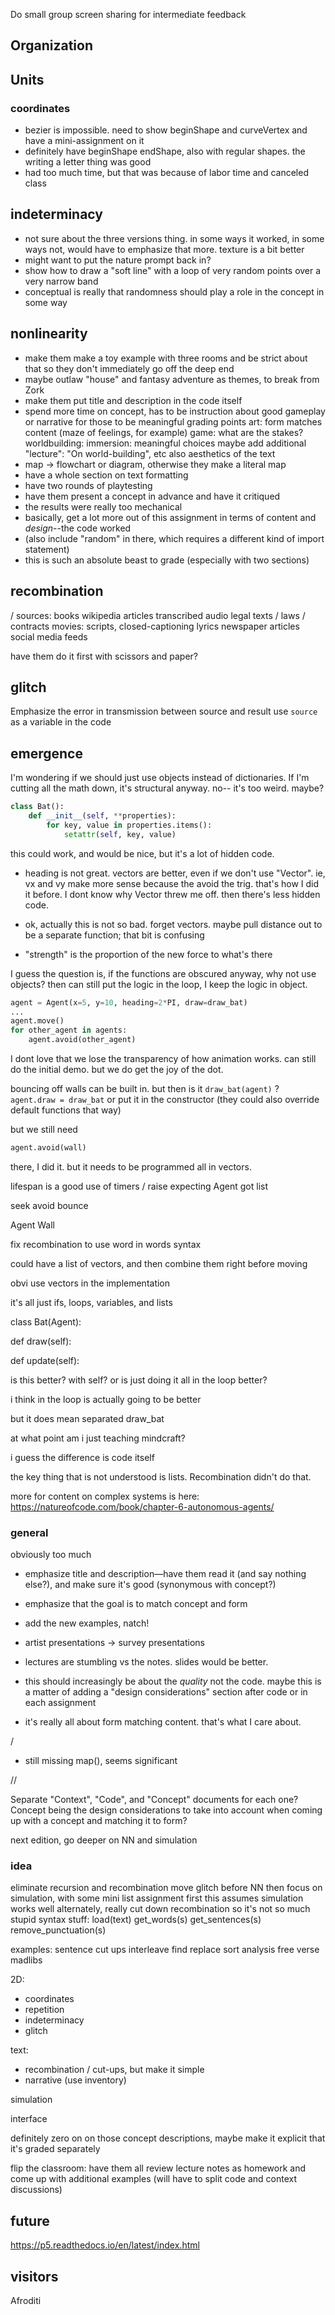 
Do small group screen sharing for intermediate feedback

## Organization

## Units

### coordinates
- bezier is impossible. need to show beginShape and curveVertex and have a mini-assignment on it
- definitely have beginShape endShape, also with regular shapes. the writing a letter thing was good
- had too much time, but that was because of labor time and canceled class

## indeterminacy
- not sure about the three versions thing. in some ways it worked, in some ways not, would have to emphasize that more. texture is a bit better
- might want to put the nature prompt back in?
- show how to draw a "soft line" with a loop of very random points over a very narrow band
- conceptual is really that randomness should play a role in the concept in some way

## nonlinearity
- make them make a toy example with three rooms and be strict about that so they don't immediately go off the deep end
- maybe outlaw "house" and fantasy adventure as themes, to break from Zork
- make them put title and description in the code itself
- spend more time on concept, has to be instruction about good gameplay or narrative for those to be meaningful grading points
    art: form matches content (maze of feelings, for example)
    game: what are the stakes?
    worldbuilding:
    immersion: meaningful choices
    maybe add additional "lecture": "On world-building", etc
    also aesthetics of the text
- map -> flowchart or diagram, otherwise they make a literal map
- have a whole section on text formatting
- have two rounds of playtesting
- have them present a concept in advance and have it critiqued
- the results were really too mechanical
- basically, get a lot more out of this assignment in terms of content and _design_--the code worked
- (also include "random" in there, which requires a different kind of import statement)
- this is such an absolute beast to grade (especially with two sections)

## recombination
/
sources:
books
wikipedia articles
transcribed audio
legal texts / laws / contracts
movies: scripts, closed-captioning
lyrics
newspaper articles
social media feeds

have them do it first with scissors and paper?

## glitch
Emphasize the error in transmission between source and result
use `source` as a variable in the code


## emergence
I'm wondering if we should just use objects instead of dictionaries.
If I'm cutting all the math down, it's structural anyway.
no-- it's too weird.
maybe?
```py
class Bat():
    def __init__(self, **properties):
        for key, value in properties.items():
            setattr(self, key, value)
```            
this could work, and would be nice, but it's a lot of hidden code.

- heading is not great. vectors are better, even if we don't use "Vector". ie, vx and vy make more sense because the avoid the trig. that's how I did it before. I dont know why Vector threw me off. then there's less hidden code.

- ok, actually this is not so bad. forget vectors. maybe pull distance out to be a separate function; that bit is confusing
- "strength" is the proportion of the new force to what's there

I guess the question is, if the functions are obscured anyway, why not use objects? then can still put the logic in the loop, I keep the logic in object.
```py
agent = Agent(x=5, y=10, heading=2*PI, draw=draw_bat)
...
agent.move()
for other_agent in agents:
    agent.avoid(other_agent)
```
I dont love that we lose the transparency of how animation works. can still do the initial demo. but we do get the joy of the dot.

bouncing off walls can be built in.
but then is it `draw_bat(agent)` ?
`agent.draw = draw_bat`
or put it in the constructor
(they could also override default functions that way)

but we still need
```py
agent.avoid(wall)
```
there, I did it. but it needs to be programmed all in vectors.

lifespan is a good use of timers
/
raise expecting Agent got list

seek avoid bounce

Agent
Wall

fix recombination to use word in words syntax

could have a list of vectors, and then combine them right before moving

obvi use vectors in the implementation



it's all just ifs, loops, variables, and lists

class Bat(Agent):

def draw(self):

def update(self):


is this better? with self? or is just doing it all in the loop better?

i think in the loop is actually going to be better

but it does mean separated draw_bat



at what point am i just teaching mindcraft?

i guess the difference is code itself



the key thing that is not understood is lists. Recombination didn't do that.


more for content on complex systems is here: https://natureofcode.com/book/chapter-6-autonomous-agents/


### general

obviously too much

- emphasize title and description—have them read it (and say nothing else?), and make sure it's good (synonymous with concept?)

- emphasize that the goal is to match concept and form

- add the new examples, natch!

- artist presentations -> survey presentations

- lectures are stumbling vs the notes. slides would be better.

- this should increasingly be about the _quality_ not the code. maybe this is a matter of adding a "design considerations" section after code or in each assignment

- it's really all about form matching content. that's what I care about.


/

- still missing map(), seems significant

//

Separate "Context", "Code", and "Concept" documents for each one? Concept being the design considerations to take into account when coming up with a concept and matching it to form?


next edition, go deeper on NN and simulation


### idea

eliminate recursion and recombination
move glitch before NN
then focus on simulation, with some mini list assignment first
this assumes simulation works well
alternately, really cut down recombination so it's not so much stupid syntax stuff:
load(text)
get_words(s)
get_sentences(s)
remove_punctuation(s)

examples:
sentence cut ups
interleave
find replace
sort analysis
free verse
madlibs


2D:
- coordinates
- repetition
- indeterminacy
- glitch

text:
- recombination / cut-ups, but make it simple
- narrative (use inventory)

simulation

interface



definitely zero on on those concept descriptions, maybe make it explicit that it's graded separately

flip the classroom: have them all review lecture notes as homework and come up with additional examples (will have to split code and context discussions)


#####

## future

https://p5.readthedocs.io/en/latest/index.html


## visitors

Afroditi
